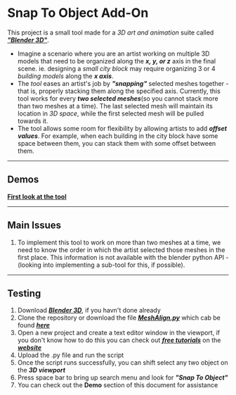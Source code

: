 <h1>Snap To Object Add-On</h1>
<p>
This project is a small tool made for a <em>3D art and animation</em> suite called <cite><a href="https://www.blender.org"><b>"Blender 3D"</b></a></cite>.
</p>
<ul>
<li>
Imagine a scenario where you are an artist working on multiple 3D models that need to be organized along the <em><b>x, y, or z</b></em> axis in the final scene. ie. designing a <em>small city block</em> may require organizing 3 or 4 <em>building models</em> along the <em><b>x axis</b></em>. 
</li>
<li>
The <em>tool</em> eases an artist's job by <em><b>"snapping"</em></b> selected meshes together - that is, properly stacking them along the specified axis. Currently, this tool works for every <em><b>two selected meshes</b></em>(so you cannot stack more than two meshes at a time). The last selected mesh will maintain its location in <em>3D space</em>, while the first selected mesh will be pulled towards it. 
</li>
<li>
The tool allows some room for flexibility by allowing artists to add <em><b>offset values</b></em>. For example, when each building in the city block have some space between them, you can stack them with some offset between them.
</li>
</ul>

<hr/>

<h2>Demos</h2> 
<b><a href="https://drive.google.com/open?id=1XZWzhMYMYe8kgVR4VJOxroGvKPBnxYR-">First look at the tool</a></b>

<hr/>

<h2>Main Issues</h2>
<ol>
<li>
To implement this tool to work on more than two meshes at a time, we need to know the order in which the artist selected 
those meshes in the first place. This information is not available with the blender python API - (looking into implementing a 
sub-tool for this, if possible).
</li>
</ol>

<hr/>

<h2>Testing</h2>
<ol>
<li>Download <cite><a href="https://www.blender.org/download/"><b>Blender 3D</b></a></cite>, if you havn't done already</li>
<li>
Clone the repository or download the file <cite><a href="https://github.com/Karan886/Blender-SnapToObject-AddOn/blob/master/SnapToObject-Tool/MeshAlign.py"><b>MeshAlign.py</b></a></cite> which cab be found <cite><a href="https://github.com/Karan886/Blender-SnapToObject-AddOn/tree/master/SnapToObject-Tool"><b>here</b></a></cite>
</li>
<li>
Open a new project and create a text editor window in the viewport, if you don't know how to do this you can check out <cite><a href="https://www.blender.org/support/tutorials/"><b>free tutorials</b></a></cite> on the <cite><a href="https://www.blender.org"><b>website</b></a></cite>
</li>
<li>Upload the .py file and run the script</li>
<li>Once the script runs successfully, you can shift select any two object on the <em><b>3D viewport</b></em></li>
<li>Press space bar to bring up search menu and look for <em><b>"Snap To Object"</b></em></li>
<li>You can check out the <strong>Demo</strong> section of this document for assistance</li>
</ol>
